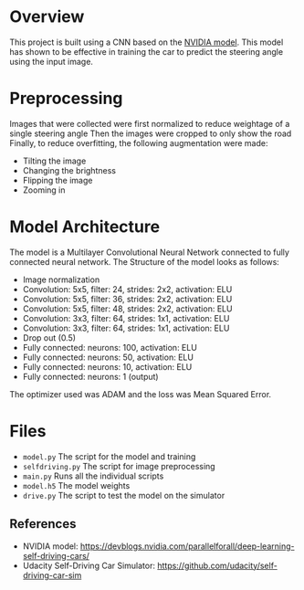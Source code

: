 # Overview
This project is built using a CNN based on the [NVIDIA model](https://devblogs.nvidia.com/parallelforall/deep-learning-self-driving-cars/). This model has shown to be effective in training the car to predict the steering angle using the input image.
# Preprocessing
Images that were collected were first normalized to reduce weightage of a single steering angle
Then the images were cropped to only show the road
Finally, to reduce overfitting, the following augmentation were made:
- Tilting the image
- Changing the brightness
- Flipping the image
- Zooming in
# Model Architecture
The model is a Multilayer Convolutional Neural Network connected to fully connected neural network.
The Structure of the model looks as follows:
- Image normalization
- Convolution: 5x5, filter: 24, strides: 2x2, activation: ELU
- Convolution: 5x5, filter: 36, strides: 2x2, activation: ELU
- Convolution: 5x5, filter: 48, strides: 2x2, activation: ELU
- Convolution: 3x3, filter: 64, strides: 1x1, activation: ELU
- Convolution: 3x3, filter: 64, strides: 1x1, activation: ELU
- Drop out (0.5)
- Fully connected: neurons: 100, activation: ELU
- Fully connected: neurons:  50, activation: ELU
- Fully connected: neurons:  10, activation: ELU
- Fully connected: neurons:   1 (output)

The optimizer used was ADAM and the loss was Mean Squared Error.
# Files
- `model.py` The script for the model and training
- `selfdriving.py` The script for image preprocessing
- `main.py` Runs all the individual scripts
- `model.h5` The model weights
- `drive.py` The script to test the model on the simulator

## References
- NVIDIA model: https://devblogs.nvidia.com/parallelforall/deep-learning-self-driving-cars/
- Udacity Self-Driving Car Simulator: https://github.com/udacity/self-driving-car-sim
